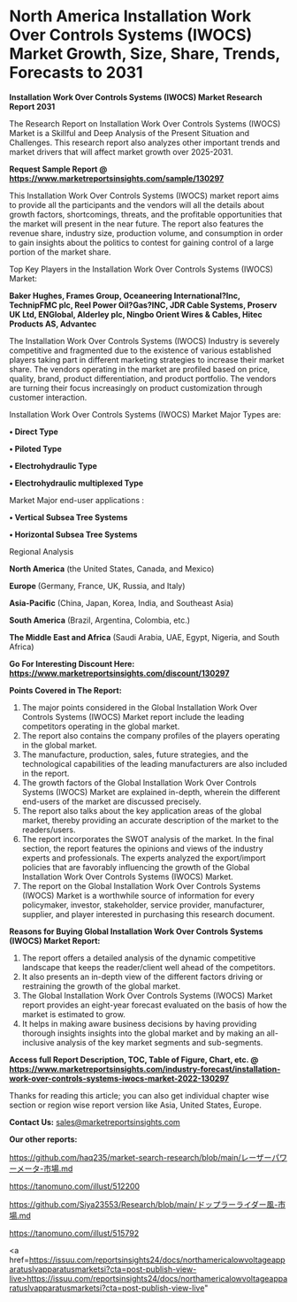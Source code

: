 # North America Installation Work Over Controls Systems (IWOCS) Market Growth, Size, Share, Trends, Forecasts to 2031

<strong>Installation Work Over Controls Systems (IWOCS) Market Research Report 2031</strong>

The Research Report on Installation Work Over Controls Systems (IWOCS) Market is a Skillful and Deep Analysis of the Present Situation and Challenges. This research report also analyzes other important trends and market drivers that will affect market growth over 2025-2031.

<strong>Request Sample Report @ <a href=https://www.marketreportsinsights.com/sample/130297>https://www.marketreportsinsights.com/sample/130297</a></strong>

This Installation Work Over Controls Systems (IWOCS) market report aims to provide all the participants and the vendors will all the details about growth factors, shortcomings, threats, and the profitable opportunities that the market will present in the near future. The report also features the revenue share, industry size, production volume, and consumption in order to gain insights about the politics to contest for gaining control of a large portion of the market share.

Top Key Players in the Installation Work Over Controls Systems (IWOCS) Market:

<strong>Baker Hughes, Frames Group, Oceaneering International?Inc, TechnipFMC plc, Reel Power Oil?Gas?INC, JDR Cable Systems, Proserv UK Ltd, ENGlobal, Alderley plc, Ningbo Orient Wires & Cables, Hitec Products AS, Advantec</strong>

The Installation Work Over Controls Systems (IWOCS) Industry is severely competitive and fragmented due to the existence of various established players taking part in different marketing strategies to increase their market share. The vendors operating in the market are profiled based on price, quality, brand, product differentiation, and product portfolio. The vendors are turning their focus increasingly on product customization through customer interaction.

Installation Work Over Controls Systems (IWOCS) Market Major Types are:

<strong>• Direct Type

• Piloted Type

• Electrohydraulic Type

• Electrohydraulic multiplexed Type</strong>

Market Major end-user applications :

<strong>• Vertical Subsea Tree Systems

• Horizontal Subsea Tree Systems</strong>

Regional Analysis

</u><strong><b>North America</b></strong> (the United States, Canada, and Mexico)

<strong><b>Europe </b></strong>(Germany, France, UK, Russia, and Italy)

<strong><b>Asia-Pacific</b></strong> (China, Japan, Korea, India, and Southeast Asia)

<strong><b>South America</b></strong> (Brazil, Argentina, Colombia, etc.)

<strong><b>The Middle East and Africa</b></strong> (Saudi Arabia, UAE, Egypt, Nigeria, and South Africa)

<strong>Go For Interesting Discount Here: <a href=https://www.marketreportsinsights.com/discount/130297>https://www.marketreportsinsights.com/discount/130297</a></strong>

<strong>Points Covered in The Report:</strong>
<ol>
  <li>The major points considered in the Global Installation Work Over Controls Systems (IWOCS) Market report include the leading competitors operating in the global market.</li>
  <li>The report also contains the company profiles of the players operating in the global market.</li>
  <li>The manufacture, production, sales, future strategies, and the technological capabilities of the leading manufacturers are also included in the report.</li>
  <li>The growth factors of the Global Installation Work Over Controls Systems (IWOCS) Market are explained in-depth, wherein the different end-users of the market are discussed precisely.</li>
  <li>The report also talks about the key application areas of the global market, thereby providing an accurate description of the market to the readers/users.</li>
  <li>The report incorporates the SWOT analysis of the market. In the final section, the report features the opinions and views of the industry experts and professionals. The experts analyzed the export/import policies that are favorably influencing the growth of the Global Installation Work Over Controls Systems (IWOCS) Market.</li>
  <li>The report on the Global Installation Work Over Controls Systems (IWOCS) Market is a worthwhile source of information for every policymaker, investor, stakeholder, service provider, manufacturer, supplier, and player interested in purchasing this research document.</li>
</ol>
<strong>Reasons for Buying Global Installation Work Over Controls Systems (IWOCS) Market Report:</strong>

<ol>
  <li>The report offers a detailed analysis of the dynamic competitive landscape that keeps the reader/client well ahead of the competitors.</li>
  <li>It also presents an in-depth view of the different factors driving or restraining the growth of the global market.</li>
  <li>The Global Installation Work Over Controls Systems (IWOCS) Market report provides an eight-year forecast evaluated on the basis of how the market is estimated to grow.</li>
  <li>It helps in making aware business decisions by having providing thorough insights insights into the global market and by making an all-inclusive analysis of the key market segments and sub-segments.</li>
</ol>
<strong>Access full Report Description, TOC, Table of Figure, Chart, etc. @ <a href=https://www.marketreportsinsights.com/industry-forecast/installation-work-over-controls-systems-iwocs-market-2022-130297>https://www.marketreportsinsights.com/industry-forecast/installation-work-over-controls-systems-iwocs-market-2022-130297</a></strong>


Thanks for reading this article; you can also get individual chapter wise section or region wise report version like Asia, United States, Europe.

<strong>Contact Us:</strong>
sales@marketreportsinsights.com

<strong>Our other reports:</strong>

<a href=https://github.com/haq235/market-search-research/blob/main/レーザーパワーメータ-市場.md>https://github.com/haq235/market-search-research/blob/main/レーザーパワーメータ-市場.md</a>

<a href=https://tanomuno.com/illust/512200>https://tanomuno.com/illust/512200</a>

<a href=https://github.com/Siya23553/Research/blob/main/ドップラーライダー風-市場.md>https://github.com/Siya23553/Research/blob/main/ドップラーライダー風-市場.md</a>

<a href=https://tanomuno.com/illust/515792>https://tanomuno.com/illust/515792</a>

<a href=https://issuu.com/reportsinsights24/docs/northamericalowvoltageapparatuslvapparatusmarketsi?cta=post-publish-view-live>https://issuu.com/reportsinsights24/docs/northamericalowvoltageapparatuslvapparatusmarketsi?cta=post-publish-view-live</a>"

